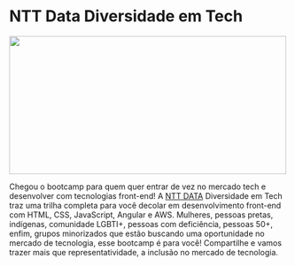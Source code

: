 # NTT Data Diversidade em Tech

<img src="https://media4.giphy.com/media/6XX4V0O8a0xdS/giphy.gif" width="500" height="250" />

Chegou o bootcamp para quem quer entrar de vez no mercado tech e desenvolver com tecnologias front-end! 
A [NTT DATA](https://services.global.ntt/) Diversidade em Tech traz uma trilha completa para você decolar em desenvolvimento front-end com HTML, CSS, JavaScript, Angular e AWS. Mulheres, pessoas pretas, indígenas, comunidade LGBTI+, pessoas com deficiência, pessoas 50+, enfim, grupos minorizados que estão buscando uma oportunidade no mercado de tecnologia, esse bootcamp é para você! Compartilhe e vamos trazer mais que representatividade, a inclusão no mercado de tecnologia.

<!-- https://web.dio.me/track/38a27e68-67ae-444d-9110-1056e605237d -->
